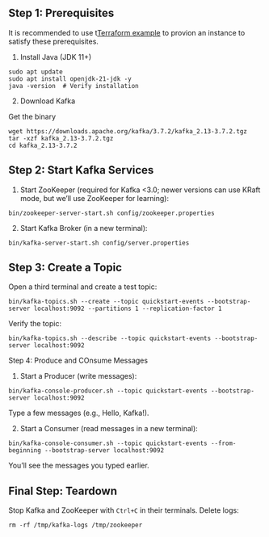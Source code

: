 ## Step 1: Prerequisites

It is recommended to use t[Terraform example](../Terraform/t3/) to provion an instance to satisfy these prerequisites.
1. Install Java (JDK 11+)

```
sudo apt update
sudo apt install openjdk-21-jdk -y
java -version  # Verify installation
```

2. Download Kafka


Get the binary 

```
wget https://downloads.apache.org/kafka/3.7.2/kafka_2.13-3.7.2.tgz 
tar -xzf kafka_2.13-3.7.2.tgz
cd kafka_2.13-3.7.2

```

## Step 2: Start Kafka Services

1. Start ZooKeeper (required for Kafka <3.0; newer versions can use KRaft mode, but we’ll use ZooKeeper for learning):

```
bin/zookeeper-server-start.sh config/zookeeper.properties
```

2. Start Kafka Broker (in a new terminal):

```
bin/kafka-server-start.sh config/server.properties
```

## Step 3: Create a Topic

Open a third terminal and create a test topic:

```
bin/kafka-topics.sh --create --topic quickstart-events --bootstrap-server localhost:9092 --partitions 1 --replication-factor 1
```

Verify the topic:

```
bin/kafka-topics.sh --describe --topic quickstart-events --bootstrap-server localhost:9092
```

Step 4: Produce and COnsume Messages

1. Start a Producer (write messages):

```
bin/kafka-console-producer.sh --topic quickstart-events --bootstrap-server localhost:9092
```

Type a few messages (e.g., Hello, Kafka!).

2. Start a Consumer (read messages in a new terminal):

```
bin/kafka-console-consumer.sh --topic quickstart-events --from-beginning --bootstrap-server localhost:9092
```

You’ll see the messages you typed earlier.


## Final Step: Teardown

Stop Kafka and ZooKeeper with `Ctrl+C` in their terminals. Delete logs:

```
rm -rf /tmp/kafka-logs /tmp/zookeeper
```